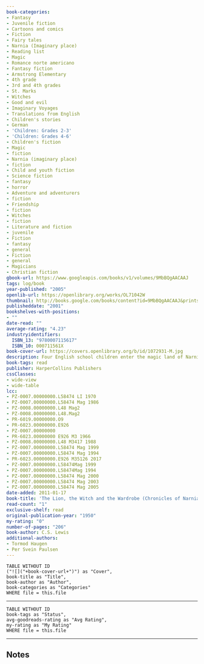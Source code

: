 ```yaml
---
book-categories:
- Fantasy
- Juvenile fiction
- Cartoons and comics
- Fiction
- Fairy tales
- Narnia (Imaginary place)
- Reading list
- Magic
- Romance norte americano
- Fantasy fiction
- Armstrong Elementary
- 4th grade
- 3rd and 4th grades
- St. Marks
- Witches
- Good and evil
- Imaginary Voyages
- Translations from English
- Children's stories
- German
- 'Children: Grades 2-3'
- 'Children: Grades 4-6'
- Children's fiction
- Magic
- fiction
- Narnia (imaginary place)
- fiction
- Child and youth fiction
- Science fiction
- fantasy
- horror
- Adventure and adventurers
- fiction
- Friendship
- fiction
- Witches
- fiction
- Literature and fiction
- juvenile
- Fiction
- fantasy
- general
- Fiction
- general
- Magicians
- Christian fiction
gbook-url: https://www.googleapis.com/books/v1/volumes/9MbBQgAACAAJ
tags: log/book
year-published: "2005"
openlib-url: https://openlibrary.org/works/OL71042W
thumbnail: http://books.google.com/books/content?id=9MbBQgAACAAJ&printsec=frontcover&img=1&zoom=1&source=gbs_api
publisheddate: "2001"
bookshelves-with-positions:
- ""
date-read: ""
average-rating: "4.23"
industryidentifiers:
  ISBN_13: "9780007115617"
  ISBN_10: 000711561X
book-cover-url: https://covers.openlibrary.org/b/id/1072931-M.jpg
description: Four English school children enter the magic land of Narnia through the back of a wardrobe and assist Aslan, the golden lion, in defeating the White Witch who has cursed the land with eternal winter.
book-tags: read
publisher: HarperCollins Publishers
cssClasses:
- wide-view
- wide-table
lcc:
- PZ-0007.00000000.L58474 LI 1970
- PZ-0007.00000000.L58474 Mag 1986
- PZ-0008.00000000.L48 Mag2
- PZ-0008.00000000.L48.Mag2
- PR-6019.00000000.O9
- PR-6023.00000000.E926
- PZ-0007.00000000
- PR-6023.00000000 E926 M3 1966
- PZ-0008.00000000.L48 M3417 1988
- PZ-0007.00000000.L58474 Mag 1999
- PZ-0007.00000000.L58474 Mag 1994
- PR-6023.00000000.E926 M35126 2017
- PZ-0007.00000000.L58474Mag 1999
- PZ-0007.00000000.L58474Mag 1994
- PZ-0007.00000000.L58474 Mag 2000
- PZ-0007.00000000.L58474 Mag 2003
- PZ-0007.00000000.L58474 Mag 2005
date-added: 2011-01-17
book-title: 'The Lion, the Witch and the Wardrobe (Chronicles of Narnia, #1)'
read-count: "1"
exclusive-shelf: read
original-publication-year: "1950"
my-rating: "0"
number-of-pages: "206"
book-author: C.S. Lewis
additional-authors:
- Tormod Haugen
- Per Svein Paulsen
---
```


```dataview
TABLE WITHOUT ID
("![]("+book-cover-url+")") as "Cover",
book-title as "Title",
book-author as "Author",
book-categories as "Categories"
WHERE file = this.file
```
---
```dataview
TABLE WITHOUT ID
book-tags as "Status",
avg-goodreads-rating as "Avg Rating",
my-rating as "My Rating"
WHERE file = this.file
```
---
## Notes


